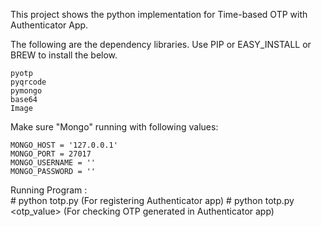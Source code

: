 This project shows the python implementation for Time-based OTP with Authenticator App.

The following are the dependency libraries. Use PIP or EASY_INSTALL or BREW to install the below.

	pyotp
	pyqrcode
	pymongo
	base64
	Image

Make sure "Mongo" running with following values:

	MONGO_HOST = '127.0.0.1'
	MONGO_PORT = 27017
	MONGO_USERNAME = ''
	MONGO_PASSWORD = ''

Running Program : 	
    # python totp.py <email>   				(For registering Authenticator app)
    # python totp.py <email> <otp_value>  	(For checking OTP generated in Authenticator app)
